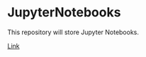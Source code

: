 # JupyterNotebooks

This repository will store Jupyter Notebooks.

[Link](https://hub.mybinder.org/user/jpush1773-jupyternotebooks-h92k9qzg/notebooks/JNsample09-14-2018jpush.ipynb#)

